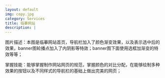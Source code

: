 ```yaml
---
layout: default
img: copy.jpg
category: Services
title: 临摹网站
description: |
---
```

 图片描述：本图是临摹网站首页，导航栏加入了颜色渐变效果，以及表示选中后的效果，banner图轮播点加入了内阴影等特效；banner图下面使用选框加渐变的特效等等；

 掌握技能：能够掌握制作网站网页的规范，掌握颜色的对比分配，在能够绘制多种效果的按钮以及不同样式的导航栏的基础上做出完美的网页；